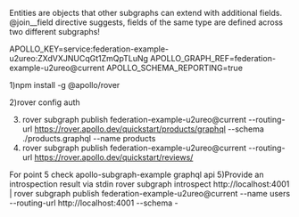 Entities are objects that other subgraphs can extend with additional fields.
@join__field directive suggests,  fields of the same type are defined across two different subgraphs!

APOLLO_KEY=service:federation-example-u2ureo:ZXdVXJNUCqGt1ZmQpTLuNg
APOLLO_GRAPH_REF=federation-example-u2ureo@current
APOLLO_SCHEMA_REPORTING=true

1)npm install -g @apollo/rover

2)rover config auth

3) rover subgraph publish federation-example-u2ureo@current --routing-url https://rover.apollo.dev/quickstart/products/graphql --schema ./products.graphql --name products
4) rover subgraph publish federation-example-u2ureo@current --routing-url https://rover.apollo.dev/quickstart/reviews/

For point 5 check apollo-subgraph-example graphql api
5)Provide an introspection result via stdin
rover subgraph introspect http://localhost:4001 | rover subgraph publish federation-example-u2ureo@current --name users --routing-url http://localhost:4001 --schema -

